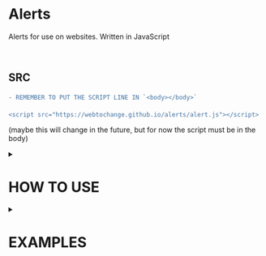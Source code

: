 # Alerts
Alerts for use on websites. Written in JavaScript

<br>

## SRC
```diff
- REMEMBER TO PUT THE SCRIPT LINE IN `<body></body>`

<script src="https://webtochange.github.io/alerts/alert.js"></script>
```
(maybe this will change in the future, but for now the script must be in the body)

<details>
<summary><h1>HOW TO USE</h1></summary>

### `Alert(MSG, TYPE, REMOVE TIME, REDIRECT TO);`

<hr>
<details>
<summary><h2>MSG:</h2></summary>

*`string` message to show in alert*

</details>

<details>
<summary><h2>TYPE:</h2></summary>

**default = `0`**

*type of alert:*

- `0` = success
- `1` = error
- `2` = warning
- `3` = info

<details>
<summary><h3>EXAMPLE</h3></summary>

<br>
Code:
<pre>
Alert("Operation successful", 0);
Alert("Password is not correct", 1);
Alert("You have unsaved changes to the project", 2);
Alert("New entry has just been added", 3);
</pre>
Resoult:

<img src="readme-img/type.png">
<br>
</details>

</details>

<details>
<summary><h2>REMOVE TIME:</h2></summary>

**default = 0**

*time after which the alert disappears*

`0` = never disappears

*time in `ms` (the script itself will add an additional 5s for the animation)*

</details>

<details>
<summary><h2>REDIRECT TO:</h2></summary>

**default = ""**

*the location where alert will redirect you when you close it (if it closes itself, it will redirect you)*

<br>
(the script in this version is currently executing: window.location.href = REDIRECT TO)

In the future, there will be an option for the alert to be displayed on the page to which the alert redirects you

</details>

</details>

<details>
<summary><h1>EXAMPLES</h1></summary>

## Types:

Code:
<pre>
Alert("Operation successful", 0);
Alert("Password is not correct", 1);
Alert("You have unsaved changes to the project", 2);
Alert("New entry has just been added", 3);
</pre>
Resoult:

<img src="readme-img/type.png">

<hr>
<br>

## Time to remove

Code:
<pre>
Alert("Password is not correct", 1, 10000);
</pre>
Resoult:

*the alert will disappear after `10 seconds [1000ms]` (including animations after 15 seconds)*

<img src="readme-img/example0.png">

<hr>
<br>

## Redirect to

Code:
<pre>
Alert("Operation successful", 0, 0, "index.html");
</pre>
Resoult:

*the alert will redirect to `index.html` when you closed it*

<img src="readme-img/example1.png">


</details>
